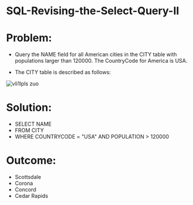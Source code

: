 # SQL-Revising-the-Select-Query-II

# Problem:
- Query the NAME field for all American cities in the CITY table with populations larger than 120000. The CountryCode for America is USA.

- The CITY table is described as follows:

![vli1lpls zuo](https://github.com/MarcvWaes/practice-SQL---1/assets/120553175/240d70cc-0219-438f-9769-4aba84526991)

# Solution:
- SELECT NAME
- FROM CITY
- WHERE COUNTRYCODE = "USA" AND POPULATION > 120000

# Outcome:
- Scottsdale 
- Corona 
- Concord 
- Cedar Rapids 
